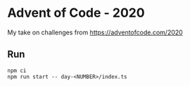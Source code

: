 # Advent of Code - 2020

My take on challenges from https://adventofcode.com/2020

## Run

```
npm ci
npm run start -- day-<NUMBER>/index.ts
```
